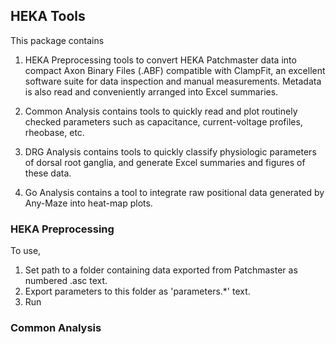 ## HEKA Tools
This package contains 
1. HEKA Preprocessing tools to convert HEKA Patchmaster data into compact Axon Binary Files (.ABF) compatible with ClampFit, an excellent software suite for data inspection and manual measurements.  Metadata is also read and conveniently arranged into Excel summaries.

2. Common Analysis contains tools to quickly read and plot routinely checked parameters such as capacitance, current-voltage profiles, rheobase, etc.
3. DRG Analysis contains tools to quickly classify physiologic parameters of dorsal root ganglia, and generate Excel summaries and figures of these data.
4. Go Analysis contains a tool to integrate raw positional data generated by Any-Maze into heat-map plots.

### HEKA Preprocessing
To use, 
1. Set path to a folder containing data exported from Patchmaster as numbered .asc text. 
2. Export parameters to this folder as 'parameters.*' text.
3. Run

### Common Analysis
